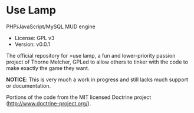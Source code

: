 Use Lamp
========
PHP/JavaScript/MySQL MUD engine
* License: GPL v3
* Version: v0.0.1

The official repository for >use lamp, a fun and lower-priority passion project of Thorne Melcher, GPLed to allow others
to tinker with the code to make exactly the game they want.

**NOTICE**: This is very much a work in progress and still lacks much support or documentation.

Portions of the code from the MIT licensed Doctrine project (http://www.doctrine-project.org/).
